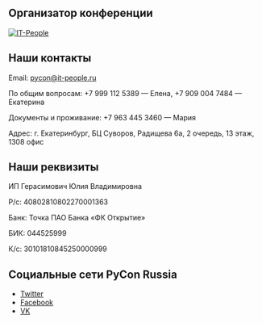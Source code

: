 ## Организатор конференции
[![IT-People](https://img-fotki.yandex.ru/get/176331/121639917.103/0_180a79_f89b8c60_orig)](http://www.it-people.ru/)

## Наши контакты
Email: [pycon@it-people.ru](mailto:pycon@it-people.ru)

По общим вопросам: +7 999 112 5389 — Елена, +7 909 004 7484 — Екатерина

Документы и проживание: +7 963 445 3460 — Мария

Адрес: г. Екатеринбург, БЦ Суворов, Радищева 6а, 2 очередь, 13 этаж, 1308 офис

## Наши реквизиты
ИП Герасимович Юлия Владимировна

Р/с: 40802810802270001363

Банк: Точка ПАО Банка «ФК Открытие»

БИК: 044525999

К/с: 30101810845250000999  

## Социальные сети PyCon Russia
- [Twitter](https://twitter.com/PyConRu)
- [Facebook](https://www.facebook.com/ruPycon)
- [VK](http://vk.com/pyconru)

